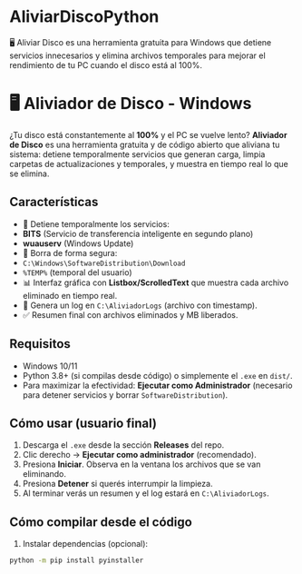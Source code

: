 # AliviarDiscoPython
🖥️ Aliviar Disco es una herramienta gratuita para Windows que detiene servicios innecesarios y elimina archivos temporales para mejorar el rendimiento de tu PC cuando el disco está al 100%.
# 🖥 Aliviador de Disco - Windows


¿Tu disco está constantemente al **100%** y el PC se vuelve lento? **Aliviador de Disco** es una herramienta gratuita y de código abierto que aliviana tu sistema: detiene temporalmente servicios que generan carga, limpia carpetas de actualizaciones y temporales, y muestra en tiempo real lo que se elimina.


## Características


- 🛑 Detiene temporalmente los servicios:
- **BITS** (Servicio de transferencia inteligente en segundo plano)
- **wuauserv** (Windows Update)
- 🧹 Borra de forma segura:
- `C:\Windows\SoftwareDistribution\Download`
- `%TEMP%` (temporal del usuario)
- 📊 Interfaz gráfica con **Listbox/ScrolledText** que muestra cada archivo eliminado en tiempo real.
- 💾 Genera un log en `C:\AliviadorLogs` (archivo con timestamp).
- ✅ Resumen final con archivos eliminados y MB liberados.


## Requisitos


- Windows 10/11
- Python 3.8+ (si compilas desde código) o simplemente el `.exe` en `dist/`.
- Para maximizar la efectividad: **Ejecutar como Administrador** (necesario para detener servicios y borrar `SoftwareDistribution`).


## Cómo usar (usuario final)


1. Descarga el `.exe` desde la sección **Releases** del repo.
2. Clic derecho -> **Ejecutar como administrador** (recomendado).
3. Presiona **Iniciar**. Observa en la ventana los archivos que se van eliminando.
4. Presiona **Detener** si querés interrumpir la limpieza.
5. Al terminar verás un resumen y el log estará en `C:\AliviadorLogs`.


## Cómo compilar desde el código


1. Instalar dependencias (opcional):


```bash
python -m pip install pyinstaller
